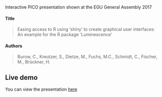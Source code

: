 Interactive PICO presentation shown at the EGU General Assembly 2017

#### Title
> Easing access to R using ‘shiny’ to create graphical user interfaces:<br>
> An example for the R package ‘Luminescence’

#### Authors
> Burow, C., Kreutzer, S., Dietze, M., Fuchs, M.C., Schmidt, C., Fischer, M., Brückner, H.

## Live demo
You can view the presentation [here](http://rlum.geographie.uni-koeln.de:3838/EGU2017-PICO)
